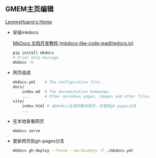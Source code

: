 

## GMEM主页编辑

[LemmyHuang's Home](https://lemmyhuang.github.io) 

* 安装mkdocs

  [MkDocs 文档开发教程 (mkdocs-like-code.readthedocs.io)](https://mkdocs-like-code.readthedocs.io/zh_CN/latest/get-started/create-program/) 

  ```sh
  pip install mkdocs
  # Print help message
  mkdocs -h 
  ```

* 网页组成

  ```sh
  mkdocs.yml    # The configuration file.
  docs/
      index.md  # The documentation homepage.
      ...       # Other markdown pages, images and other files.
  site/
      index.html # 由mkdocs生成的静态网页，托管到gh-pages分支
      ... 
  ```

* 在本地查看网页

  ```sh
  mkdocs serve
  ```
  
* 更新网页到gh-pages分支

  ```sh
  mkdocs gh-deploy --force --no-history -f ./mkdocs.yml
  ```

